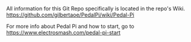 All information for this Git Repo specifically is located in the repo's Wiki. https://github.com/gilbertaoe/PedalPi/wiki/Pedal-Pi

For more info about Pedal Pi and how to start, go to https://www.electrosmash.com/pedal-pi-start
